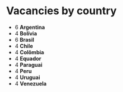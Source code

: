 # Vacancies by country

<ul>
    <li>6 <strong>Argentina</strong></li>
    <li>4 <strong>Bolívia</strong></li>
    <li>6 <strong>Brasil</strong></li>
    <li>4 <strong>Chile</strong></li>
    <li>4 <strong>Colômbia</strong></li>
    <li>4 <strong>Equador</strong></li>
    <li>4 <strong>Paraguai</strong></li>
    <li>4 <strong>Peru</strong></li>
    <li>4 <strong>Uruguai</strong></li> 	
    <li>4 <strong>Venezuela</strong></li>
</ul>
